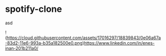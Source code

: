 # spotify-clone
asd

!(https://cloud.githubusercontent.com/assets/17016297/18839843/0e06a67a-83d2-11e6-993a-b35a182500e0.png)https://www.linkedin.com/in/enes-inan-201b211a0/

